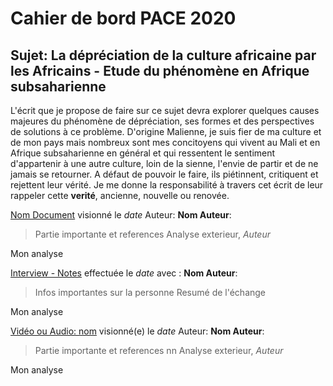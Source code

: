 # Cahier de bord PACE 2020
## Sujet: La dépréciation de la culture africaine par les Africains - Etude du phénomène en Afrique subsaharienne

L'écrit que je propose de faire sur ce sujet devra explorer quelques causes majeures du phénomène de dépréciation, ses formes et des perspectives de solutions à ce problème.
D'origine Malienne, je suis fier de ma culture et de mon pays mais nombreux sont mes concitoyens qui vivent au Mali et en Afrique subsaharienne en général et qui ressentent le sentiment d'appartenir à une autre culture, loin de la sienne, l'envie de partir et de ne jamais se retourner. A défaut de pouvoir le faire, ils piétinnent, critiquent et rejettent leur vérité. Je me donne la responsabilité à travers cet écrit de leur rappeler cette **verité**, ancienne, nouvelle ou renovée.

[Nom Document](url) visionné le *date* Auteur: **Nom Auteur**:
> Partie importante et references
> Analyse exterieur, *Auteur*

Mon analyse

[Interview - Notes](url) effectuée le *date* avec : **Nom Auteur**:
> Infos importantes sur la personne
> Resumé de l'échange

Mon analyse

[Vidéo ou Audio: nom](url) visionné(e) le *date* Auteur: **Nom Auteur**:
> Partie importante et references nn
> Analyse exterieur, *Auteur*

Mon analyse

